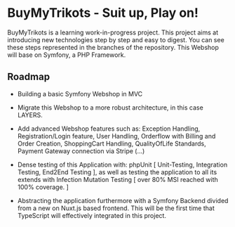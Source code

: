 
# BuyMyTrikots - Suit up, Play on!

BuyMyTrikots is a learning work-in-progress project. This project aims at introducing new technologies step by step and easy to digest. You can see these steps represented in the branches of the repository. This Webshop will base on Symfony, a PHP Framework.




## Roadmap

- Building a basic Symfony Webshop in MVC

- Migrate this Webshop to a more robust architecture, in this case LAYERS.

- Add advanced Webshop features such as: Exception Handling, Registration/Login feature, User Handling, Orderflow with Billing and Order Creation, ShoppingCart Handling, QualityOfLife Standards, Payment Gateway connection via Stripe (...)

- Dense testing of this Application with: phpUnit [ Unit-Testing, Integration Testing, End2End Testing ], as well as testing the application to all its extends with Infection Mutation Testing [ over 80% MSI reached with 100% coverage. ]

- Abstracting the application furthermore with a Symfony Backend divided from a new on Nuxt.js based frontend. This will be the first time that TypeScript will effectively integrated in this project. 
